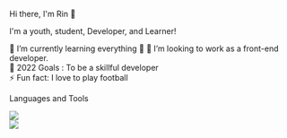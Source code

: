Hi there, I'm Rin 👋


I'm a youth, student, Developer, and Learner!

🌱 I’m currently learning everything 🤣
👯 I’m looking to work as a front-end developer.
<br>
🥅 2022 Goals : To be a skillful developer
<br>
⚡ Fun fact: I love to play football

Languages and Tools
</br>

  <a href="https://skillicons.dev">
    <img src="https://skillicons.dev/icons?i=ps,figma,html,css,sass,bootstrap,js,react,redux,nextjs,php,laravel,mysql,git,github,java" />
  </a>

</br>

<img src="https://github-readme-stats.vercel.app/api?username=rinnz7o7&&show_icons=true&title_color=ffffff&icon_color=bb2acf&text_color=daf7dc&bg_color=151515">
